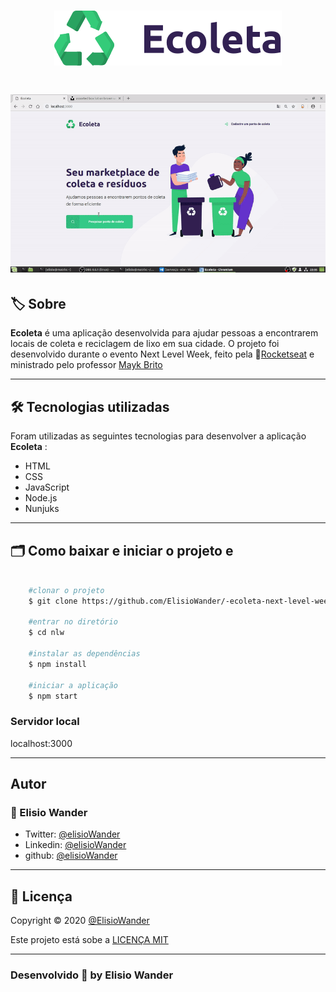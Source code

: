 
<h1 align="center">
    <img src="public/assets/logo.svg">
</h1>


<h1 align="center">
    <img src="public/assets/ecoletagif.gif">
</h1>

## 🏷️ Sobre 
**Ecoleta** é uma aplicação desenvolvida para ajudar pessoas a encontrarem locais de coleta e reciclagem de lixo em sua cidade. O projeto foi desenvolvido durante o evento Next Level Week, feito pela 🚀[Rocketseat](https://rocketseat.com.br/) e ministrado pelo professor [Mayk Brito](https://github.com/maykbrito) 

---

## 🛠️ Tecnologias utilizadas
Foram utilizadas as seguintes tecnologias para desenvolver a aplicação **Ecoleta** :

- HTML
- CSS
- JavaScript
- Node.js
- Nunjuks

---

## 🗂️ Como baixar e iniciar o projeto e 

```bash

    #clonar o projeto
    $ git clone https://github.com/ElisioWander/-ecoleta-next-level-week-01.git

    #entrar no diretório
    $ cd nlw

    #instalar as dependências
    $ npm install

    #iniciar a aplicação
    $ npm start
```
### Servidor local
localhost:3000

---

## Autor
### 👤 Elisio Wander

- Twitter: [@elisioWander](https://twitter.com/Elisio741)
- Linkedin: [@elisioWander](https://www.linkedin.com/in/elisio-wander-b88b69136/)
- github: [@elisioWander](https://github.com/ElisioWander)

---
## 📝 Licença
Copyright © 2020 [@ElisioWander](https://github.com/ElisioWander/-ecoleta-next-level-week-01/blob/master/LICENSE)

Este projeto está sobe a [LICENÇA MIT](https://opensource.org/licenses/MIT)

---

### Desenvolvido 💜 by Elisio Wander
